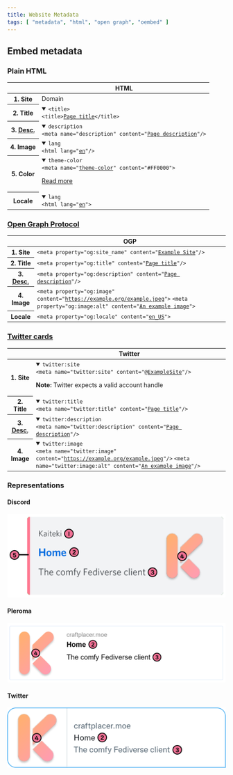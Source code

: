 ```yaml
---
title: Website Metadata
tags: [ "metadata", "html", "open graph", "oembed" ]
---
```


## Embed metadata

### Plain HTML

<table>
    <thead>
        <th></th>
        <th>HTML</th>
    </thead>
    <tbody>
        <tr>
            <th>1. Site</th>
            <td>Domain</td>
        </tr>
        <tr>
            <th>2. Title</th>
            <td>
                <details open>
                    <summary><code>&lt;title&gt;</code></summary>
                    <code>&lt;title&gt;<u>Page title</u>&lt;/title&gt;</code>
                </details>
                </td>
        </tr>
        <tr>
            <th>3. <abbr title="Description">Desc.</abbr></th>
            <td>
                <details open>
                    <summary><code>description</code></summary>
                    <code>&lt;meta name="description" content="<u>Page description</u>"/&gt;</code>
                </details>
                </td>
        </tr>
        <tr>
            <th>4. Image</th>
            <td>
                <details open>
                    <summary><code>lang</code></summary>
                    <code>&lt;html lang="<u>en</u>"/&gt;</code>
                </details>
                </td>
        </tr>
        <tr>
            <th>5. Color</th>
            <td>
                <details open>
                    <summary><code>theme-color</code></summary>
                    <code>&lt;meta name="<u>theme-color</u>" content="#FF0000"&gt;</code>
                    <p><a href="https://developers.google.com/web/updates/2014/11/Support-for-theme-color-in-Chrome-39-for-Android">Read more</a></p>
                </details>
            </td>
        </tr>
        <tr>
            <th>Locale</th>
            <td>
                <details open>
                    <summary><code>lang</code></summary>
                    <code>&lt;html lang="<u>en</u>"&gt;</code>
                </details>
                </td>
        </tr>
    </tbody>
</table>


### [Open Graph Protocol](https://ogp.me/)

<table>
    <thead>
        <th></th>
        <th>OGP</th>
    </thead>
    <tbody>
        <tr>
            <th>1. Site</th>
            <td>
                <code>&lt;meta property="og:site_name" content="<u>Example Site</u>"/&gt;</code>
            </td>
        </tr>
        <tr>
            <th>2. Title</th>
            <td>
                <code>&lt;meta property="og:title" content="<u>Page title</u>"/&gt;</code>
            </td>
        </tr>
        <tr>
            <th>3. <abbr title="Description">Desc.</abbr></th>
            <td>
                <code>&lt;meta property="og:description" content="<u>Page description</u>"/&gt;</code>
            </td>
        </tr>
        <tr>
            <th>4. Image</th>
            <td>
                <code>&lt;meta property="og:image" content="<u>https://example.org/example.jpeg</u>"&gt;</code>
                <code>&lt;meta property="og:image:alt" content="<u>An example image</u>"&gt;</code>
            </td>
        </tr>
        <tr>
            <th>Locale</th>
            <td>
                <code>&lt;meta property="og:locale" content="<u>en_US</u>"&gt;</code>
            </td>
        </tr>
    </tbody>
</table>

### [Twitter cards](https://developer.twitter.com/en/docs/twitter-for-websites/cards/overview/abouts-cards)

<table>
    <thead>
        <th></th>
        <th>Twitter</th>
    </thead>
    <tbody>
        <tr>
            <th>1. Site</th>
            <td>
                <details open>
                    <summary><code>twitter:site</code></summary>
                    <code>&lt;meta name="twitter:site" content="<u>@ExampleSite</u>"/&gt;</code>
                    <p><b>Note:</b> Twitter expects a valid account handle</p>
                </details>
            </td>
        </tr>
        <tr>
            <th>2. Title</th>
            <td>
                <details open>
                    <summary><code>twitter:title</code></summary>
                    <code>&lt;meta name="twitter:title" content="<u>Page title</u>"/&gt;</code>
                </details>
            </td>
        </tr>
        <tr>
            <th>3. <abbr title="Description">Desc.</abbr></th>
            <td>
                <details open>
                    <summary><code>twitter:description</code></summary>
                    <code>&lt;meta name="twitter:description" content="<u>Page description</u>"/&gt;</code>
                </details>
            </td>
        </tr>
        <tr>
            <th>4. Image</th>
            <td>
                <details open>
                    <summary><code>twitter:image</code></summary>
                    <code>&lt;meta name="twitter:image" content="<u>https://example.org/example.jpeg</u>"/&gt;</code>
                    <code>&lt;meta name="twitter:image:alt" content="<u>An example image</u>"/&gt;</code>
                </details>
            </td>
        </tr>
    </tbody>
</table>

### Representations

#### Discord

![A picture showing an embed provided by Discord with number annotations showing 1. Kaiteki; 2. Home; 3. The comfy Fediverse client; 4. (The logo); 5. (The color stripe)](/img/blog/web-previews/discord-web-embed-with-legend.png)

#### Pleroma

![A picture showing a website card on Pleroma, with number annotations showing 2. Home; 3. The comfy Fediverse client; 4. (The logo)](/img/blog/web-previews/pleroma-card-with-legend.png)

#### Twitter

![A picture showing a card on Twitter, with number annotations showing 2. Home; 3. The comfy Fediverse client; 4. (The logo)](/img/blog/web-previews/twitter-card-with-legend.png)